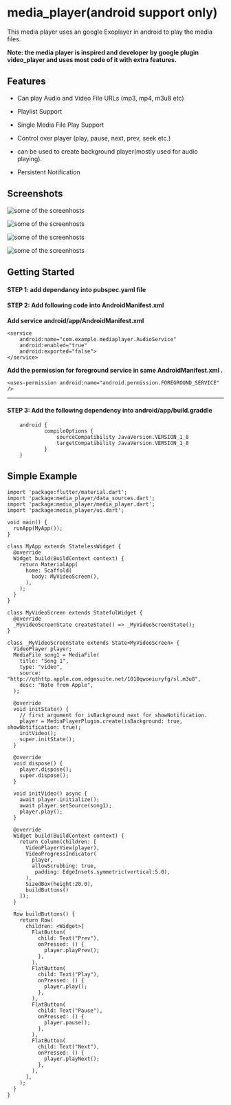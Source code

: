 # media_player(android support only)

This media player uses an google Exoplayer in android to play the media files.

**Note:  the media player is inspired and developer by google plugin video_player and uses most code of it with extra features.**

##  Features

* Can play Audio and Video File URLs (mp3, mp4, m3u8 etc) 

* Playlist Support
* Single Media File Play Support
* Control over player (play, pause, next, prev, seek etc.)
* can be used to create background player(mostly used for audio playing).
* Persistent Notification


##  Screenshots

![some of the screenhosts](https://raw.githubusercontent.com/siddhesh-tamhanekar/siddhesh-tamhanekar.github.io/master/images/screenshots/sc1.png ) 

![some of the screenhosts](https://raw.githubusercontent.com/siddhesh-tamhanekar/siddhesh-tamhanekar.github.io/master/images/screenshots/sc2.png )

![some of the screenhosts](https://raw.githubusercontent.com/siddhesh-tamhanekar/siddhesh-tamhanekar.github.io/master/images/screenshots/sc3.png ) 

![some of the screenhosts](https://raw.githubusercontent.com/siddhesh-tamhanekar/siddhesh-tamhanekar.github.io/master/images/screenshots/sc5.png )

  

## Getting Started

#### STEP 1: add dependancy into pubspec.yaml file


#### STEP 2: Add following code into AndroidManifest.xml

**Add service  android/app/AndroidManifest.xml**
```
<service
    android:name="com.example.mediaplayer.AudioService"
    android:enabled="true"
    android:exported="false">
</service>
```

**Add the permission for foreground service in same AndroidManifest.xml .**
 ```
 <uses-permission android:name="android.permission.FOREGROUND_SERVICE" />
 ```
---

#### STEP 3: Add the following dependency into android/app/build.graddle
```
    android {
            compileOptions {
                sourceCompatibility JavaVersion.VERSION_1_8
                targetCompatibility JavaVersion.VERSION_1_8
            }
    }
```

## Simple Example

```
import 'package:flutter/material.dart';
import 'package:media_player/data_sources.dart';
import 'package:media_player/media_player.dart';
import 'package:media_player/ui.dart';

void main() {
  runApp(MyApp());
}

class MyApp extends StatelessWidget {
  @override
  Widget build(BuildContext context) {
    return MaterialApp(
      home: Scaffold(
        body: MyVideoScreen(),
      ),
    );
  }
}

class MyVideoScreen extends StatefulWidget {
  @override
  _MyVideoScreenState createState() => _MyVideoScreenState();
}

class _MyVideoScreenState extends State<MyVideoScreen> {
  VideoPlayer player;
  MediaFile song1 = MediaFile(
    title: "Song 1",
    type: "video",
    source: "http://qthttp.apple.com.edgesuite.net/1010qwoeiuryfg/sl.m3u8",
    desc: "Note from Apple",
  );

  @override
  void initState() {
    // first argument for isBackground next for showNotification.
    player = MediaPlayerPlugin.create(isBackground: true, showNotification: true);
    initVideo();
    super.initState();
  }

  @override
  void dispose() {
    player.dispose();
    super.dispose();
  }

  void initVideo() async {
    await player.initialize();
    await player.setSource(song1);
    player.play();
  }

  @override
  Widget build(BuildContext context) {
    return Column(children: [
      VideoPlayerView(player),
      VideoProgressIndicator(
        player,
        allowScrubbing: true,
         padding: EdgeInsets.symmetric(vertical:5.0),
      ),
      SizedBox(height:20.0),
      buildButtons()
    ]);
  }

  Row buildButtons() {
    return Row(
      children: <Widget>[
        FlatButton(
          child: Text("Prev"),
          onPressed: () {
            player.playPrev();
          },
        ),
        FlatButton(
          child: Text("Play"),
          onPressed: () {
            player.play();
          },
        ),
        FlatButton(
          child: Text("Pause"),
          onPressed: () {
            player.pause();
          },
        ),
        FlatButton(
          child: Text("Next"),
          onPressed: () {
            player.playNext();
          },
        ),
      ],
    );
  }
}


```